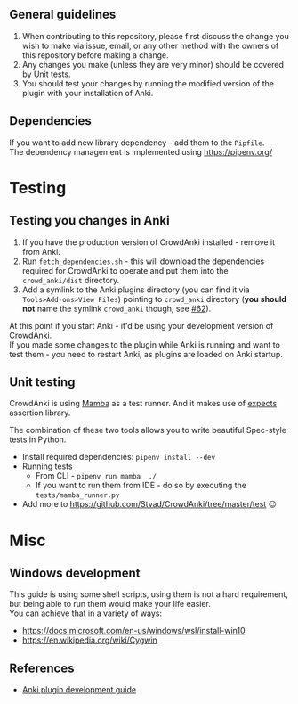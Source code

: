 ## General guidelines

1. When contributing to this repository, please first discuss the change you wish to make via issue, 
email, or any other method with the owners of this repository before making a change.
1. Any changes you make (unless they are very minor) should be covered by Unit tests.
1. You should test your changes by running the modified version of the plugin with your installation 
of Anki. 

## Dependencies

If you want to add new library dependency - add them to the `Pipfile`.  
The dependency management is implemented using https://pipenv.org/

# Testing 
## Testing you changes in Anki
 
1. If you have the production version of CrowdAnki installed - remove it from Anki. 
1. Run `fetch_dependencies.sh` - this will download the dependencies required for CrowdAnki to 
operate and put them into the `crowd_anki/dist` directory.
1. Add a symlink to the Anki plugins directory (you can find it via `Tools>Add-ons>View Files`)
pointing to `crowd_anki` directory (**you should not** name the symlink `crowd_anki` though, see 
[#62](https://github.com/Stvad/CrowdAnki/issues/62)).

At this point if you start Anki - it'd be using your development version of CrowdAnki.  
If you made some changes to the plugin while Anki is running and want to test them - you need to 
restart Anki, as plugins are loaded on Anki startup.


## Unit testing
CrowdAnki is using [Mamba](https://github.com/nestorsalceda/mamba) as a test runner. 
And it makes use of [expects](https://github.com/jaimegildesagredo/expects) assertion library.

The combination of these two tools allows you to write beautiful Spec-style tests in Python. 
 
* Install required dependencies: `pipenv install --dev`
* Running tests 
    * From CLI -  `pipenv run mamba  ./`
    * If you want to run them from IDE - do so by executing the `tests/mamba_runner.py`
* Add more to https://github.com/Stvad/CrowdAnki/tree/master/test 😉 

# Misc
## Windows development

This guide is using some shell scripts, using them is not a hard requirement, but being able to run them 
would make your life easier.  
You can achieve that in a variety of ways:
* https://docs.microsoft.com/en-us/windows/wsl/install-win10
* https://en.wikipedia.org/wiki/Cygwin 


## References
* [Anki plugin development guide](https://apps.ankiweb.net/docs/addons.html)